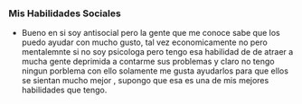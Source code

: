 


### Mis Habilidades Sociales 

- Bueno en si soy antisocial pero la gente que me conoce sabe que los puedo ayudar con mucho gusto, tal vez economicamente no pero mentalemnte si no soy psicologa pero tengo  esa habilidad de de atraer a mucha gente deprimida a contarme  sus problemas  y claro no tengo ningun porblema con ello solamente me gusta  ayudarlos para que ellos se sientan mucho mejor , supongo que esa es una de mis mejores habilidades que tengo.
